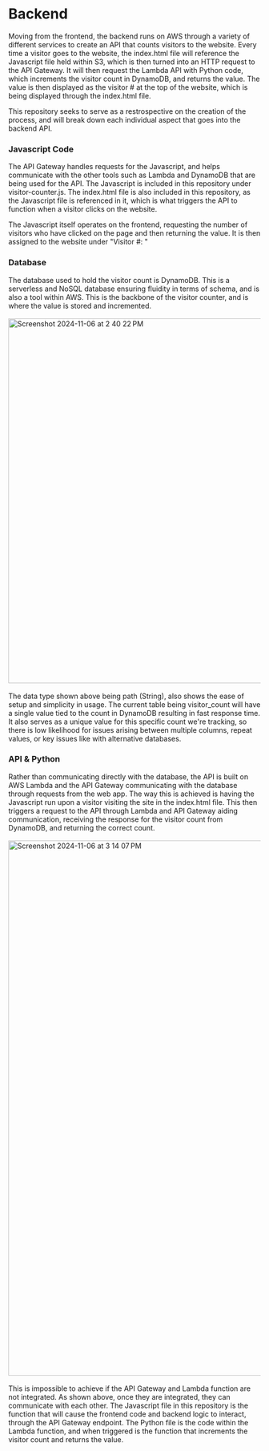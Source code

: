# Backend

Moving from the frontend, the backend runs on AWS through a variety of different services to create an API that counts visitors to the website. Every time a visitor goes to the website, the index.html file will reference the Javascript file held within S3, which is then turned into an HTTP request to the API Gateway. It will then request the Lambda API with Python code, which increments the visitor count in DynamoDB, and returns the value. The value is then displayed as the visitor # at the top of the website, which is being displayed through the index.html file.

This repository seeks to serve as a restrospective on the creation of the process, and will break down each individual aspect that goes into the backend API.

### Javascript Code

The API Gateway handles requests for the Javascript, and helps communicate with the other tools such as Lambda and DynamoDB that are being used for the API. The Javascript is included in this repository under visitor-counter.js. The index.html file is also included in this repository, as the Javascript file is referenced in it, which is what triggers the API to function when a visitor clicks on the website. 

The Javascript itself operates on the frontend, requesting the number of visitors who have clicked on the page and then returning the value. It is then assigned to the website under "Visitor #: "

### Database

The database used to hold the visitor count is DynamoDB. This is a serverless and NoSQL database ensuring fluidity in terms of schema, and is also a tool within AWS. This is the backbone of the visitor counter, and is where the value is stored and incremented.
<br><br>
<img width="728" alt="Screenshot 2024-11-06 at 2 40 22 PM" src="https://github.com/user-attachments/assets/90d83c39-592f-4ab1-b064-f388e06efabe">
<br><br>
The data type shown above being path (String), also shows the ease of setup and simplicity in usage. The current table being visitor_count will have a single value tied to the count in DynamoDB resulting in fast response time. It also serves as a unique value for this specific count we're tracking, so there is low likelihood for issues arising between multiple columns, repeat values, or key issues like with alternative databases.

### API & Python

Rather than communicating directly with the database, the API is built on AWS Lambda and the API Gateway communicating with the database through requests from the web app. The way this is achieved is having the Javascript run upon a visitor visiting the site in the index.html file. This then triggers a request to the API through Lambda and API Gateway aiding communication, receiving the response for the visitor count from DynamoDB, and returning the correct count.
<br><br>
<img width="1068" alt="Screenshot 2024-11-06 at 3 14 07 PM" src="https://github.com/user-attachments/assets/bc9762c1-237a-4c4e-982a-d1d75e15fe7b">
<br><br>
This is impossible to achieve if the API Gateway and Lambda function are not integrated. As shown above, once they are integrated, they can communicate with each other. The Javascript file in this repository is the function that will cause the frontend code and backend logic to interact, through the API Gateway endpoint. The Python file is the code within the Lambda function, and when triggered is the function that increments the visitor count and returns the value.

